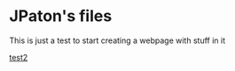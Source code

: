# JPaton's files

This is just a test to start creating a webpage with stuff in it

[test2](https://JWJPaton.github.io/test)

